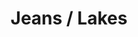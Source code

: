---
ee_id: '4338'
site: '1'
type: '2'
long_id: 2015-061 Jeans / Lakes
url: 2015-061-jeans-lakes
title: Jeans / Lakes
year: '2016'
medium: 1920x1080 H.264/MPEG-4 Part 10 looped digital file (from 11 lossless TIFS),
  media player, 65–75” flatscreen, armature, various cables
commission:
add_credit:
dims: Dimensions variable
pitch:
ps:
live_url:
related:
youtube:
imgs: jeans-lakes-2015-061-full-database-ih.jpg
subheading:
year2: '2016'
download:
add_credits:
related_code:
layout: things-i-made
---